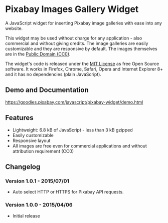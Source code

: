 Pixabay Images Gallery Widget
===================

A JavaScript widget for inserting Pixabay image galleries with ease into any website.

This widget may be used without charge for any application - also commercial and without giving credits.
The image galleries are easily customizable and they are responsive by default. The images themselves are in the [Public Domain (CC0)](https://pixabay.com/service/terms/#download_terms).

The widget's code is released under the [MIT License](http://www.opensource.org/licenses/mit-license.php) as free Open Source software.
It works in Firefox, Chrome, Safari, Opera and Internet Explorer 8+ and it has no dependencies (plain JavaScript).

## Demo and Documentation

https://goodies.pixabay.com/javascript/pixabay-widget/demo.html

## Features

* Lightweight: 6.8 kB of JavaScript - less than 3 kB gzipped
* Easily customizable
* Responsive layout
* All images are free even for commercial applications and without attribution requirement (CC0)

## Changelog

### Version 1.0.1 - 2015/07/01

* Auto select HTTP or HTTPS for Pixabay API requests.

### Version 1.0.0 - 2015/04/06

* Initial release
